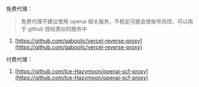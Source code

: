 免费代理：

> 免费代理不建议使用 openai 相关服务，不稳定可能会使账号风控，可以用于 github 授权类似的服务中

1. [https://github.com/gaboolic/vercel-reverse-proxy](https://github.com/gaboolic/vercel-reverse-proxy)

付费代理：

1. [https://github.com/Ice-Hazymoon/openai-scf-proxy](https://github.com/Ice-Hazymoon/openai-scf-proxy)